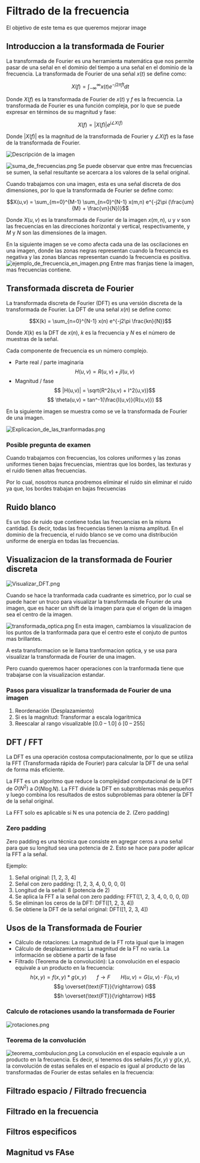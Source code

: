 # Filtrado de la frecuencia

El objetivo de este tema es que queremos mejorar image

## Introduccion a la transformada de Fourier

La transformada de Fourier es una herramienta matemática que nos permite pasar de una señal en el dominio del tiempo a una señal en el dominio de la frecuencia. La transformada de Fourier de una señal $x(t)$ se define como:

$$X(f) = \int_{-\infty}^{\infty} x(t) e^{-j2\pi ft} dt$$

Donde $X(f)$ es la transformada de Fourier de $x(t)$ y $f$ es la frecuencia. La transformada de Fourier es una función compleja, por lo que se puede expresar en términos de su magnitud y fase:

$$X(f) = |X(f)| e^{j\angle X(f)}$$

Donde $|X(f)|$ es la magnitud de la transformada de Fourier y $\angle X(f)$ es la fase de la transformada de Fourier.

![Descripción de la imagen](images/frecuencias_fourier.png)

![suma_de_frecuencias.png](images/suma_de_frecuencias.png)
Se puede observar que entre mas frecuencias se sumen, la señal resultante se acercara a los valores de la señal original.

Cuando trabajamos con una imagen, esta es una señal discreta de dos dimensiones, por lo que la transformada de Fourier se define como:

$$X(u,v) = \sum_{m=0}^{M-1} \sum_{n=0}^{N-1} x(m,n) e^{-j2\pi (\frac{um}{M} + \frac{vn}{N})}$$

Donde $X(u,v)$ es la transformada de Fourier de la imagen $x(m,n)$, $u$ y $v$ son las frecuencias en las direcciones horizontal y vertical, respectivamente, y $M$ y $N$ son las dimensiones de la imagen.

En la siguiente imagen se ve como afecta cada una de las oscilaciones en una imagen, donde las zonas negras representan cuando la frecuencia es negativa y las zonas blancas representan cuando la frecuencia es positiva.
![ejemplo_de_frecuencia_en_imagen.png](images/ejemplo_de_frecuencia_en_imagen.png)
Entre mas franjas tiene la imagen, mas frecuencias contiene.

## Transformada discreta de Fourier

La transformada discreta de Fourier (DFT) es una versión discreta de la transformada de Fourier. La DFT de una señal $x(n)$ se define como:

$$X(k) = \sum_{n=0}^{N-1} x(n) e^{-j2\pi \frac{kn}{N}}$$

Donde $X(k)$ es la DFT de $x(n)$, $k$ es la frecuencia y $N$ es el número de muestras de la señal.

Cada componente de frecuencia es un número complejo.
* Parte real / parte imaginaria
$$ H(u,v) = R(u,v) + jI(u,v)$$
* Magnitud / fase
$$ |H(u,v)| = \sqrt{R^2(u,v) + I^2(u,v)}$$
$$ \theta(u,v) = tan^-1(\frac{I(u,v)}{R(u,v)}) $$

En la siguiente imagen se muestra como se ve la transformada de Fourier de una imagen.

![Explicacion_de_las_tranformadas.png](images/Explicacion_de_las_tranformadas.png)


### Posible pregunta de examen
Cuando trabajamos con frecuencias, los colores uniformes y las zonas uniformes tienen bajas frecuencias, mientras que los bordes, las texturas y el ruido tienen altas frecuencias.

Por lo cual, nosotros nunca prodremos eliminar el ruido sin eliminar el ruido ya que, los bordes trabajan en bajas frecuencias

## Ruido blanco
Es un tipo de ruido que contiene todas las frecuencias en la misma cantidad. Es decir, todas las frecuencias tienen la misma amplitud. En el dominio de la frecuencia, el ruido blanco se ve como una distribución uniforme de energía en todas las frecuencias.

## Visualizacion de la transformada de Fourier discreta

![Visualizar_DFT.png](images/Visualizar_DFT.png)

Cuando se hace la tranformada cada cuadrante es simetrico, por lo cual se puede hacer un truco para visualizar la transformada de Fourier de una imagen, que es hacer un shift de la imagen para que el origen de la imagen sea el centro de la imagen.

![transformada_optica.png](images/transformada_optica.png)
En esta imagen, cambiamos la visualizacion de los puntos de la tranformada para que el centro este el conjuto de puntos mas brillantes. 

A esta transformacion se le llama tranformacion optica, y se usa para visualizar la transformada de Fourier de una imagen. 

Pero cuando queremos hacer operaciones con la tranformada tiene que trabajarse con la visualizacion estandar.

### Pasos para visualizar la transformada de Fourier de una imagen

1. Reordenación (Desplazamiento)
2. Si es la magnitud:
    Transformar a escala logaritmica
3. Reescalar al rango visualizable [0.0 – 1.0] ó [0 – 255]
    

## DFT / FFT
La DFT es una operación costosa computacionalmente, por lo que se utiliza la FFT (Transformada rápida de Fourier) para calcular la DFT de una señal de forma más eficiente. 

La FFT es un algoritmo que reduce la complejidad computacional de la DFT de $O(N^2)$ a $O(N \log N)$. La FFT divide la DFT en subproblemas más pequeños y luego combina los resultados de estos subproblemas para obtener la DFT de la señal original.

La FFT solo es aplicable si N es una potencia de 2. (Zero padding)

### Zero padding
Zero padding es una técnica que consiste en agregar ceros a una señal para que su longitud sea una potencia de 2. Esto se hace para poder aplicar la FFT a la señal.

Ejemplo:
1. Señal original: [1, 2, 3, 4]
2. Señal con zero padding: [1, 2, 3, 4, 0, 0, 0, 0]
3. Longitud de la señal: 8 (potencia de 2)
4. Se aplica la FFT a la señal con zero padding: FFT([1, 2, 3, 4, 0, 0, 0, 0])
6. Se eliminan los ceros de la DFT: DFT([1, 2, 3, 4])
7. Se obtiene la DFT de la señal original: DFT([1, 2, 3, 4])

## Usos de la Transformada de Fourier
* Cálculo de rotaciones: La magnitud de la FT rota igual que la imagen
* Cálculo de desplazamientos: La magnitud de la FT no varía. La información se obtiene a partir de la fase
* Filtrado (Teorema de la convolución): La convolución en el espacio equivale a un producto en la frecuencia:
$$ h(x,y) = f(x,y) * g(x,y)\ \ \ \ \ \ \  f \rightarrow F \ \ \ \ \ \ \ H(u,v) = G(u,v) \cdot F(u,v)$$
$$g \overset{\text{FT}}{\rightarrow} G$$
$$h \overset{\text{FT}}{\rightarrow} H$$

### Calculo de rotaciones usando la transformada de Fourier
![rotaciones.png](images/rotaciones.png)

### Teorema de la convolución
![teorema_combulucion.png](images/teorema_combulucion.png)
La convolución en el espacio equivale a un producto en la frecuencia. Es decir, si tenemos dos señales $f(x,y)$ y $g(x,y)$, la convolución de estas señales en el espacio es igual al producto de las transformadas de Fourier de estas señales en la frecuencia:

## Filtrado espacio / Filtrado frecuencia

## Filtrado en la frecuencia

## Filtros especificos

## Magnitud vs FAse